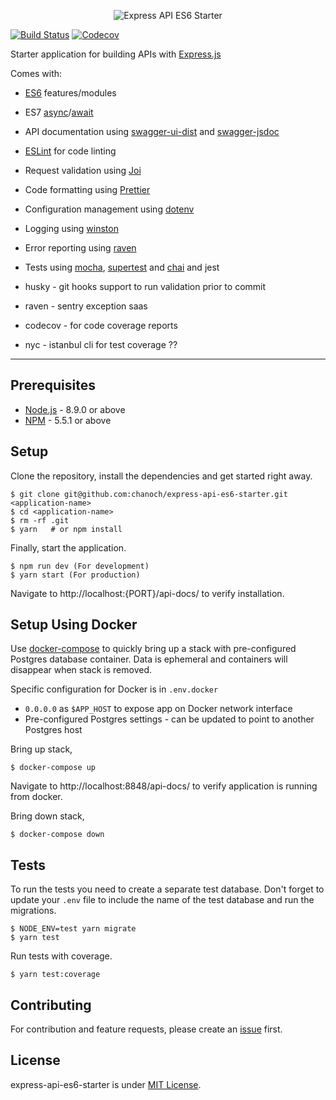 <p align="center">
  <img alt="Express API ES6 Starter" src="https://i.imgur.com/qeAbxtQ.png">
</p>

[![Build Status](https://travis-ci.org/mesaugat/express-api-es6-starter.svg?branch=master)](https://travis-ci.org/mesaugat/express-api-es6-starter)
[![Codecov](https://codecov.io/gh/mesaugat/express-api-es6-starter/branch/master/graph/badge.svg)](https://codecov.io/gh/mesaugat/express-api-es6-starter)

Starter application for building APIs with [Express.js](http://expressjs.com/)

Comes with:

* [ES6](http://babeljs.io/learn-es2015/) features/modules
* ES7 [async](https://developer.mozilla.org/en-US/docs/Web/JavaScript/Reference/Statements/async_function)/[await](https://developer.mozilla.org/en-US/docs/Web/JavaScript/Reference/Operators/await)
* API documentation using [swagger-ui-dist](https://www.npmjs.com/package/swagger-ui) and [swagger-jsdoc](https://www.npmjs.com/package/swagger-jsdoc)
* [ESLint](http://eslint.org/) for code linting
* Request validation using [Joi](https://www.npmjs.com/package/joi)
* Code formatting using [Prettier](https://www.npmjs.com/package/prettier)
* Configuration management using [dotenv](https://www.npmjs.com/package/dotenv)
* Logging using [winston](https://www.npmjs.com/package/winston)
* Error reporting using [raven](http://npmjs.com/package/raven)
* Tests using [mocha](https://www.npmjs.com/package/mocha), [supertest](https://www.npmjs.com/package/supertest) and [chai](https://www.npmjs.com/package/chai)
  and jest

* husky - git hooks support to run validation prior to commit
* raven - sentry exception saas
* codecov - for code coverage reports
* nyc - istanbul cli for test coverage ??

---

## Prerequisites

* [Node.js](https://yarnpkg.com/en/docs/install) - 8.9.0 or above
* [NPM](https://docs.npmjs.com/getting-started/installing-node) - 5.5.1 or above

## Setup

Clone the repository, install the dependencies and get started right away.

    $ git clone git@github.com:chanoch/express-api-es6-starter.git <application-name>
    $ cd <application-name>
    $ rm -rf .git
    $ yarn   # or npm install

Finally, start the application.

    $ npm run dev (For development)
    $ yarn start (For production)

Navigate to http://localhost:{PORT}/api-docs/ to verify installation.

## Setup Using Docker

Use [docker-compose](https://docs.docker.com/compose/) to quickly bring up a stack with pre-configured Postgres database container. Data is ephemeral and containers will disappear when stack is removed.

Specific configuration for Docker is in `.env.docker`
- `0.0.0.0` as `$APP_HOST` to expose app on Docker network interface
- Pre-configured Postgres settings - can be updated to point to another Postgres host

Bring up stack,

    $ docker-compose up

Navigate to http://localhost:8848/api-docs/ to verify application is running from docker.

Bring down stack,

    $ docker-compose down

## Tests

To run the tests you need to create a separate test database. Don't forget to update your `.env` file to include the name of the test database and run the migrations.

    $ NODE_ENV=test yarn migrate
    $ yarn test

Run tests with coverage.

    $ yarn test:coverage

## Contributing

For contribution and feature requests, please create an [issue](https://github.com/mesaugat/express-api-es6-starter/issues) first.

## License

express-api-es6-starter is under [MIT License](LICENSE.md).
